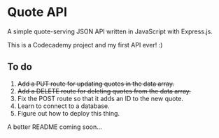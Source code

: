 # Quote API
A simple quote-serving JSON API written in JavaScript with Express.js.

This is a Codecademy project and my first API ever! :)

## To do

1. ~~Add a PUT route for updating quotes in the data array.~~
2. ~~Add a DELETE route for deleting quotes from the data array.~~
3. Fix the POST route so that it adds an ID to the new quote.
4. Learn to connect to a database.
5. Figure out how to deploy this thing.

A better README coming soon...